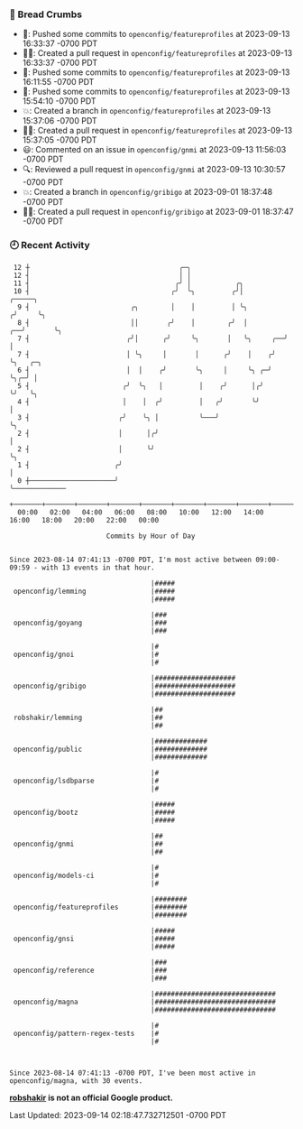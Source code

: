 ### 🍞 Bread Crumbs

 * 🚢: Pushed some commits to `openconfig/featureprofiles` at 2023-09-13 16:33:37 -0700 PDT
 * ✍🏼: Created a pull request in `openconfig/featureprofiles` at 2023-09-13 16:33:37 -0700 PDT
 * 🚢: Pushed some commits to `openconfig/featureprofiles` at 2023-09-13 16:11:55 -0700 PDT
 * 🚢: Pushed some commits to `openconfig/featureprofiles` at 2023-09-13 15:54:10 -0700 PDT
 * 💥: Created a branch in `openconfig/featureprofiles` at 2023-09-13 15:37:06 -0700 PDT
 * ✍🏼: Created a pull request in `openconfig/featureprofiles` at 2023-09-13 15:37:05 -0700 PDT
 * 😃: Commented on an issue in `openconfig/gnmi` at 2023-09-13 11:56:03 -0700 PDT
 * 🔍: Reviewed a pull request in  `openconfig/gnmi` at 2023-09-13 10:30:57 -0700 PDT
 * 💥: Created a branch in `openconfig/gribigo` at 2023-09-01 18:37:48 -0700 PDT
 * ✍🏼: Created a pull request in `openconfig/gribigo` at 2023-09-01 18:37:47 -0700 PDT

### 🕘 Recent Activity
```
 12 ┼                                     ╭─╮
 12 ┤                                     │ │
 11 ┤                                    ╭╯ │           ╭╮
 10 ┤                                   ╭╯  ╰╮         ╭╯│              ╭─────╮
  9 ┤                         ╭╮        │    │         │ ╰╮            ╭╯     ╰╮
  8 ┤                         ││       ╭╯    │        ╭╯  │         ╭──╯       ╰╮
  7 ┤                        ╭╯│      ╭╯     ╰╮       │   ╰╮     ╭──╯           │
  7 ┤                        │ ╰╮     │       │      ╭╯    │    ╭╯              ╰╮   ╭─╮
  6 ┤                        │  │    ╭╯       ╰╮     │     ╰╮ ╭─╯                ╰╮╭─╯ │
  5 ┤                       ╭╯  ╰╮   │         │    ╭╯      │╭╯                   ╰╯   ╰╮
  4 ┤                       │    │  ╭╯         │   ╭╯       ╰╯                          │
  3 ┤                      ╭╯    ╰╮ │          ╰───╯                                    ╰╮
  2 ┤                      │      │╭╯                                                    │
  2 ┤                      │      ╰╯                                                     ╰╮
  1 ┤                     ╭╯                                                              │
  0 ┼─────────────────────╯                                                               ╰─────────────
    +───────+───────+───────+───────+───────+───────+───────+───────+───────+───────+───────+───────+────
  00:00   02:00   04:00   06:00   08:00   10:00   12:00   14:00   16:00   18:00   20:00   22:00   00:00   

						Commits by Hour of Day


Since 2023-08-14 07:41:13 -0700 PDT, I'm most active between 09:00-09:59 - with 13 events in that hour.

```



```
                                   |#####
 openconfig/lemming                |#####
                                   |#####

                                   |###
 openconfig/goyang                 |###
                                   |###

                                   |#
 openconfig/gnoi                   |#
                                   |#

                                   |####################
 openconfig/gribigo                |####################
                                   |####################

                                   |##
 robshakir/lemming                 |##
                                   |##

                                   |#############
 openconfig/public                 |#############
                                   |#############

                                   |#
 openconfig/lsdbparse              |#
                                   |#

                                   |#####
 openconfig/bootz                  |#####
                                   |#####

                                   |##
 openconfig/gnmi                   |##
                                   |##

                                   |#
 openconfig/models-ci              |#
                                   |#

                                   |########
 openconfig/featureprofiles        |########
                                   |########

                                   |#####
 openconfig/gnsi                   |#####
                                   |#####

                                   |###
 openconfig/reference              |###
                                   |###

                                   |##############################
 openconfig/magna                  |##############################
                                   |##############################

                                   |#
 openconfig/pattern-regex-tests    |#
                                   |#



Since 2023-08-14 07:41:13 -0700 PDT, I've been most active in openconfig/magna, with 30 events.

```
**[robshakir](mailto:robjs@google.com) is not an official Google product.**  


Last Updated: 2023-09-14 02:18:47.732712501 -0700 PDT
